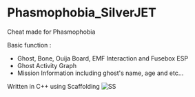 # Phasmophobia_SilverJET
Cheat made for Phasmophobia

Basic function :
- Ghost, Bone, Ouija Board, EMF Interaction and Fusebox ESP
- Ghost Activity Graph
- Mission Information including ghost's name, age and etc...


Written in C++ using Scaffolding
![SS](https://i.imgur.com/1Lcfouu.png)
